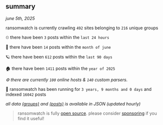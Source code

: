 
## summary
_june 5th, 2025_

ransomwatch is currently crawling `492` sites belonging to `216` unique groups

⏲ there have been `3` posts within the `last 24 hours`

🦈 there have been `14` posts within the `month of june`

🪐 there have been `612` posts within the `last 90 days`

🏚 there have been `1411` posts within the `year of 2025`

_⚙️ there are currently `100` online hosts & `140` custom parsers._

🦕 ransomwatch has been running for `3 years, 9 months and 0 days` and indexed `16042` posts

_all data  [(groups)](http://ransomwhat.telemetry.ltd/groups) and [(posts)](http://ransomwhat.telemetry.ltd/posts) is available in JSON (updated hourly)_

> ransomwatch is fully [open source](https://github.com/joshhighet/ransomwatch#ransomwatch--). please consider [sponsoring](https://github.com/sponsors/joshhighet) if you find it useful!
